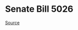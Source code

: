 # Senate Bill 5026

[Source](http://lawfilesext.leg.wa.gov/biennium/2023-24/Pdf/Bills/Senate%20Bills/5026.pdf)